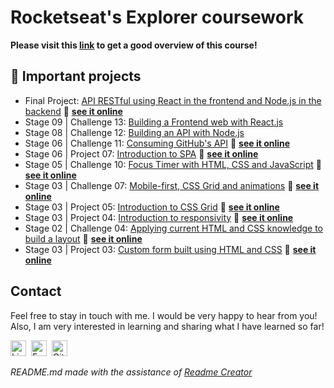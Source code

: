 # Rocketseat's Explorer coursework

**Please visit this [link](https://victorsgb.github.io/explorer/) to get a good overview of this course!**

## 📌 Important projects

- Final Project: [API RESTful using React in the frontend and Node.js in the backend](https://github.com/victorsgb/food-explorer-frontend) 🔗 **[see it online](https://food-explorer-frontend.netlify.app/)**
- Stage 09 | Challenge 13: [Building a Frontend web with React.js](https://github.com/victorsgb/explorer/tree/main/rocketmovies_frontend/)
- Stage 08 | Challenge 12: [Building an API with Node.js](https://github.com/victorsgb/explorer/tree/main/rocketmovies_backend/)
- Stage 06 | Challenge 11: [Consuming GitHub's API](https://github.com/victorsgb/explorer/tree/main/gitfav/) 🔗 **[see it online](https://victorsgb.github.io/explorer/gitfav/)**
- Stage 06 | Project 07: [Introduction to SPA](https://github.com/victorsgb/explorer/tree/main/project_07/) 🔗 **[see it online](https://explorer-c1e2q7lrh-victorsgb.vercel.app/)**
- Stage 05 | Challenge 10: [Focus Timer with HTML, CSS and JavaScript](https://github.com/victorsgb/explorer/tree/main/focus_timer/) 🔗 **[see it online](https://victorsgb.github.io/explorer/focus_timer/)**
- Stage 03 | Challenge 07: [Mobile-first, CSS Grid and animations](https://github.com/victorsgb/explorer/tree/main/mobile_first/) 🔗 **[see it online](https://victorsgb.github.io/explorer/mobile_first/)**
- Stage 03 | Project 05: [Introduction to CSS Grid](https://github.com/victorsgb/explorer/tree/main/project_05/) 🔗 **[see it online](https://victorsgb.github.io/explorer/project_05/)**
- Stage 03 | Project 04: [Introduction to responsivity](https://github.com/victorsgb/explorer/tree/main/project_04/) 🔗 **[see it online](https://victorsgb.github.io/explorer/project_04/)**
- Stage 02 | Challenge 04: [Applying current HTML and CSS knowledge to build a layout](https://github.com/victorsgb/explorer/tree/main/layout_build/) 🔗 **[see it online](https://victorsgb.github.io/explorer/layout_build/)**
- Stage 03 | Project 03: [Custom form built using HTML and CSS](https://github.com/victorsgb/explorer/tree/main/project_03/) 🔗 **[see it online](https://victorsgb.github.io/explorer/project_03/)**

## Contact

Feel free to stay in touch with me. I would be very happy to hear from you! Also, I am very interested in learning and sharing what I have learned so far!

<a href="https://www.linkedin.com/in/victorsgb" target="_blank"><img src="https://img.shields.io/badge/victorsgb-0077B5?style=flat&logo=linkedin&logoColor=white" alt="LinkedIn Badge" height="25"></a>&nbsp;
<a href="mailto:victorsgb" target="_blank"><img src="https://img.shields.io/badge/victorsgb-D14836?style=flat&logo=gmail&logoColor=white" alt="Email Badge" height="25"></a>&nbsp;
<a href="https://github.com/victorsgb/victorsgb" target="_blank"><img src="https://img.shields.io/badge/victorsgb-1C1622?style=flat&logo=github&logoColor=white" alt="Github Badge" height="25"></a>
<br clear="left"/>

*README.md made with the assistance of [Readme Creator](https://readmecreator.herokuapp.com/)*
